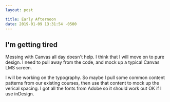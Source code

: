 ```yaml
---
layout: post

title: Early Afternoon
date: 2019-01-09 13:31:54 -0500
---
```


## I'm getting tired

Messing with Canvas all day doesn't help. I think that I will move on to pure design. I need to pull away from the code, and mock up a typical Canvas LMS screen.

I will be working on the typography. So maybe I pull some common content patterns from our existing courses, then use that content to mock up the verical spacing. I got all the fonts from Adobe so it should work out OK if I use inDesign. 
